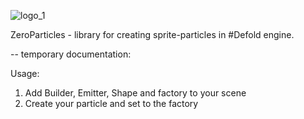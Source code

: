 ![logo_1](https://user-images.githubusercontent.com/23137022/117321850-27251080-ae96-11eb-8251-925868c1363d.jpg)

ZeroParticles - library for creating sprite-particles in #Defold engine.




-- temporary documentation: 

Usage:

1. Add Builder, Emitter, Shape and factory to your scene
2. Create your particle and set to the factory
